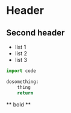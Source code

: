 # Header
## Second header

* list 1
* list 2
* list 3

``` python
import code

dosomething:
	thing
	return

```

** bold  **
